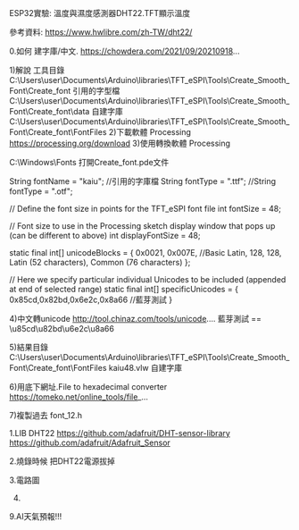 ESP32實驗: 溫度與濕度感測器DHT22.TFT顯示溫度

參考資料:
https://www.hwlibre.com/zh-TW/dht22/

0.如何 建字庫/中文.
https://chowdera.com/2021/09/20210918...

1)解說
工具目錄  C:\Users\user\Documents\Arduino\libraries\TFT_eSPI\Tools\Create_Smooth_Font\Create_font
引用的字型檔 C:\Users\user\Documents\Arduino\libraries\TFT_eSPI\Tools\Create_Smooth_Font\Create_font\data
自建字庫  C:\Users\user\Documents\Arduino\libraries\TFT_eSPI\Tools\Create_Smooth_Font\Create_font\FontFiles
2)下載軟體 Processing
https://processing.org/download
3)使用轉換軟體 Processing

C:\Windows\Fonts
打開Create_font.pde文件

String fontName = "kaiu";  //引用的字庫檔
String fontType = ".ttf";
//String fontType = ".otf";


// Define the font size in points for the TFT_eSPI font file
int  fontSize = 48;

// Font size to use in the Processing sketch display window that pops up (can be different to above)
int displayFontSize = 48;


static final int[] unicodeBlocks = {
  0x0021, 0x007E,  //Basic Latin, 128, 128, Latin (52 characters), Common (76 characters)
};

// Here we specify particular individual Unicodes to be included (appended at end of selected range)
static final int[] specificUnicodes = {
 0x85cd,0x82bd,0x6e2c,0x8a66 //藍芽測試
}

4)中文轉unicode
http://tool.chinaz.com/tools/unicode....
藍芽測試 == \u85cd\u82bd\u6e2c\u8a66

5)結果目錄
C:\Users\user\Documents\Arduino\libraries\TFT_eSPI\Tools\Create_Smooth_Font\Create_font\FontFiles
kaiu48.vlw 自建字庫

6)用底下網址.File to hexadecimal converter
https://tomeko.net/online_tools/file_...

7)複製過去
font_12.h


1.LIB DHT22
https://github.com/adafruit/DHT-sensor-library
https://github.com/adafruit/Adafruit_Sensor

2.燒錄時候
把DHT22電源拔掉

3.電路圖

4.



9.AI天氣預報!!!










